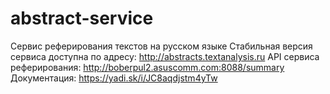 # abstract-service
Сервис реферирования текстов на русском языке 
Стабильная версия сервиса доступна по адресу: http://abstracts.textanalysis.ru
API сервиса реферирования: http://boberpul2.asuscomm.com:8088/summary
Документация: https://yadi.sk/i/JC8aqdjstm4yTw

